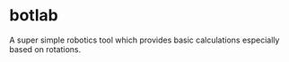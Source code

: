 # botlab
A super simple robotics tool which provides basic calculations especially based on rotations.
